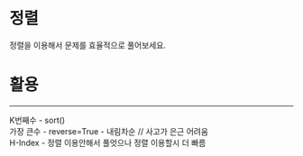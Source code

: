 # 정렬
정렬을 이용해서 문제를 효율적으로 풀어보세요.

# 활용
---
K번째수 - sort()  
가장 큰수 - reverse=True - 내림차순 // 사고가 은근 어려움  
H-Index - 정렬 이용안해서 풀엇으나 정렬 이용할시 더 빠름  
